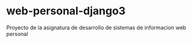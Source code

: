 # web-personal-django3
Proyecto de la asignatura de desarrollo de sistemas de informacion web personal
